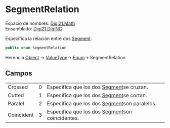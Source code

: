 # SegmentRelation

Espacio de nombres: [Digi21.Math](/digi3d-net/programacion/.net/referencia/digi21.diging/digi21.math/)  
Ensamblado: [Digi21.DigiNG](/digi3d-net/programacion/.net/referencia/digi21.diging.plugin/digi21.diging/)

Especifica la relación entre dos [Segment](/digi3d-net/programacion/.net/referencia/digi21.diging/digi21.math/clases/segment.md).

```csharp
public enum SegmentRelation
```

Herencia [Object](https://docs.microsoft.com/en-us/dotnet/api/system.object?view=net-5.0) → [ValueType](https://docs.microsoft.com/en-us/dotnet/api/system.valuetype?view=net-5.0)→ [Enum](https://docs.microsoft.com/en-us/dotnet/api/system.enum?view=net-5.0)→ SegmentRelation

## Campos

|  |  |  |
| :--- | :--- | :--- |
| Crossed | 0 | Especifica que los dos [Segment](segment.md)se cruzan. |
| Cutted | 1 | Especifica que los dos [Segment](segment.md)se cortan. |
| Paralel | 2 | Especifica que los dos [Segment](segment.md)son paralelos. |
| Coincident | 3 | Especifica que los dos [Segment](segment.md)son coincidentes. |

